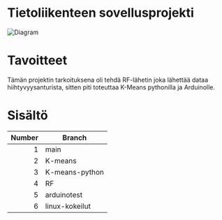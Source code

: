 # Tietoliikenteen sovellusprojekti 
![Diagram](https://user-images.githubusercontent.com/101668131/208833099-9706b566-64f6-4397-afa3-aed6e4477ca6.png)

# Tavoitteet
Tämän projektin tarkoituksena oli tehdä RF-lähetin joka lähettää dataa hiihtyvyysanturista, sitten piti toteuttaa K-Means pythonilla ja Arduinolle.

# Sisältö
| Number| Branch |
|-----:|-----------|
|     1|       main|
|     2|    K-means|
|     3| K-means-python|
|     4|           RF|
|     5|           arduinotest|
|     6|           linux-kokeilut|

